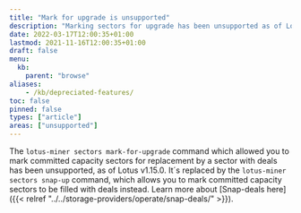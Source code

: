 ```yaml
---
title: "Mark for upgrade is unsupported"
description: "Marking sectors for upgrade has been unsupported as of Lotus v1.15.0"
date: 2022-03-17T12:00:35+01:00
lastmod: 2021-11-16T12:00:35+01:00
draft: false
menu:
  kb:
    parent: "browse"
aliases:
    - /kb/depreciated-features/
toc: false
pinned: false
types: ["article"]
areas: ["unsupported"]
---
```


The `lotus-miner sectors mark-for-upgrade` command which allowed you to mark committed capacity sectors for replacement by a sector with deals has been unsupported, as of Lotus v1.15.0. It´s replaced by the `lotus-miner sectors snap-up` command, which allows you to mark committed capacity sectors to be filled with deals instead. Learn more about [Snap-deals here]({{< relref "../../storage-providers/operate/snap-deals/" >}}).